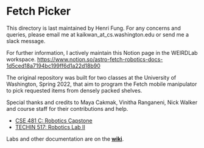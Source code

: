 # Fetch Picker

This directory is last maintained by Henri Fung.
For any concerns and queries, please email me at kaikwan_at_cs.washington.edu or send me a slack message. 

For further information, I actively maintain this Notion page in the WEIRDLab workspace. 
https://www.notion.so/astro-fetch-robotics-docs-1d5ced18a7194bc199ff6d1a22d18b90

The original repository was built for two classes at the University of Washington, Spring 2022, that aim to program the Fetch mobile manipulator to pick requested items from densely packed shelves.

Special thanks and credits to Maya Cakmak, Vinitha Ranganeni, Nick Walker and course staff for their contributions and help.

* [CSE 481 C: Robotics Capstone](https://sites.google.com/cs.washington.edu/cse481csp22/home)
* [TECHIN 517: Robotics Lab II](https://sites.google.com/cs.washington.edu/techin517sp22/home)

Labs and other documentation are on the **[wiki](https://github.com/robotic-picker-sp22/fetch-picker/wiki)**.

